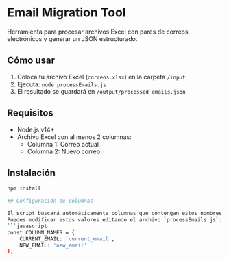 # Email Migration Tool

Herramienta para procesar archivos Excel con pares de correos electrónicos y generar un JSON estructurado.

## Cómo usar

1. Coloca tu archivo Excel (`correos.xlsx`) en la carpeta `/input`
2. Ejecuta: `node processEmails.js`
3. El resultado se guardará en `/output/processed_emails.json`

## Requisitos

- Node.js v14+
- Archivo Excel con al menos 2 columnas:
  - Columna 1: Correo actual
  - Columna 2: Nuevo correo

## Instalación

```bash
npm install

## Configuración de columnas

El script buscará automáticamente columnas que contengan estos nombres (no es necesario que coincidan exactamente):
Puedes modificar estos valores editando el archivo `processEmails.js`:
```javascript
const COLUMN_NAMES = {
    CURRENT_EMAIL: 'current_email',
    NEW_EMAIL: 'new_email'
};